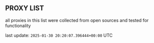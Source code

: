 ## PROXY LIST

all proxies in this list were collected from open sources and tested for functionality

last update: `2025-01-30 20:20:07.396444+00:00` UTC